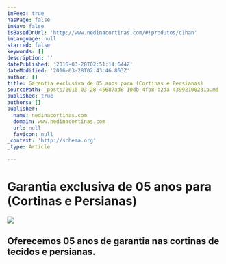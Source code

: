 ```yaml
---
inFeed: true
hasPage: false
inNav: false
isBasedOnUrl: 'http://www.nedinacortinas.com/#!produtos/c1han'
inLanguage: null
starred: false
keywords: []
description: ''
datePublished: '2016-03-28T02:51:14.644Z'
dateModified: '2016-03-28T02:43:46.863Z'
author: []
title: Garantia exclusiva de 05 anos para (Cortinas e Persianas)
sourcePath: _posts/2016-03-28-45687ad8-10db-4fb8-b2da-43992100231a.md
published: true
authors: []
publisher:
  name: nedinacortinas.com
  domain: www.nedinacortinas.com
  url: null
  favicon: null
_context: 'http://schema.org'
_type: Article

---
```

# Garantia exclusiva de 05 anos para (Cortinas e Persianas)
![](https://s3-us-west-2.amazonaws.com/the-grid-img/p/ef697e0c7e95fc297e4a90f69c992b69e720317b.jpg)

## Oferecemos 05 anos de garantia nas cortinas de tecidos e persianas.